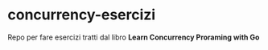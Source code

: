 # concurrency-esercizi
Repo per fare esercizi tratti dal libro **Learn Concurrency Proraming with Go**

